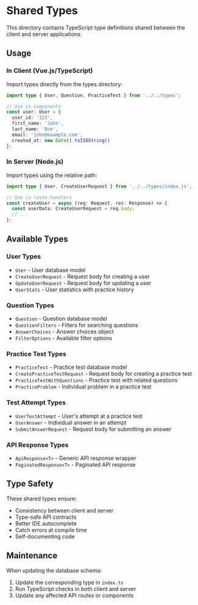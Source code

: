 # Shared Types

This directory contains TypeScript type definitions shared between the client and server applications.

## Usage

### In Client (Vue.js/TypeScript)

Import types directly from the types directory:

```typescript
import type { User, Question, PracticeTest } from '../../types';

// Use in components
const user: User = {
  user_id: '123',
  first_name: 'John',
  last_name: 'Doe',
  email: 'john@example.com',
  created_at: new Date().toISOString()
};
```

### In Server (Node.js)

Import types using the relative path:

```typescript
import type { User, CreateUserRequest } from '../../types/index.js';

// Use in route handlers
const createUser = async (req: Request, res: Response) => {
  const userData: CreateUserRequest = req.body;
  // ...
};
```

## Available Types

### User Types
- `User` - User database model
- `CreateUserRequest` - Request body for creating a user
- `UpdateUserRequest` - Request body for updating a user
- `UserStats` - User statistics with practice history

### Question Types
- `Question` - Question database model
- `QuestionFilters` - Filters for searching questions
- `AnswerChoices` - Answer choices object
- `FilterOptions` - Available filter options

### Practice Test Types
- `PracticeTest` - Practice test database model
- `CreatePracticeTestRequest` - Request body for creating a practice test
- `PracticeTestWithQuestions` - Practice test with related questions
- `PracticeProblem` - Individual problem in a practice test

### Test Attempt Types
- `UserTestAttempt` - User's attempt at a practice test
- `UserAnswer` - Individual answer in an attempt
- `SubmitAnswerRequest` - Request body for submitting an answer

### API Response Types
- `ApiResponse<T>` - Generic API response wrapper
- `PaginatedResponse<T>` - Paginated API response

## Type Safety

These shared types ensure:
- Consistency between client and server
- Type-safe API contracts
- Better IDE autocomplete
- Catch errors at compile time
- Self-documenting code

## Maintenance

When updating the database schema:
1. Update the corresponding type in `index.ts`
2. Run TypeScript checks in both client and server
3. Update any affected API routes or components

